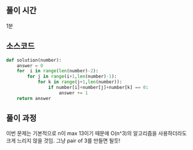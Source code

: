 ## 풀이 시간
1분

## 소스코드
```python
def solution(number):
    answer = 0
    for  i in range(len(number)-2):
        for j in range(i+1,len(number)-1):
            for k in range(j+1,len(number)):
                if number[i]+number[j]+number[k] == 0:
                    answer += 1
    return answer

```

## 풀이 과정
이번 문제는 기본적으로 n이 max 13이기 때문에 O(n^3)의 알고리즘을 사용하더라도 크게 느리지 않을 것임.
그냥 pair of 3를 만들면 될듯!